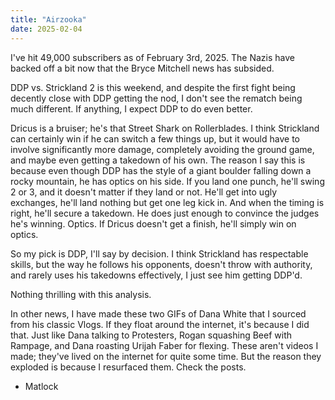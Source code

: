 ```yaml
---
title: "Airzooka"
date: 2025-02-04
---
```


I've hit 49,000 subscribers as of February 3rd, 2025. The Nazis have backed off a bit now that the Bryce Mitchell news has subsided.

DDP vs. Strickland 2 is this weekend, and despite the first fight being decently close with DDP getting the nod, I don't see the rematch being much different. If anything, I expect DDP to do even better.

Dricus is a bruiser; he's that Street Shark on Rollerblades. I think Strickland can certainly win if he can switch a few things up, but it would have to involve significantly more damage, completely avoiding the ground game, and maybe even getting a takedown of his own. The reason I say this is because even though DDP has the style of a giant boulder falling down a rocky mountain, he has optics on his side. If you land one punch, he'll swing 2 or 3, and it doesn't matter if they land or not. He'll get into ugly exchanges, he'll land nothing but get one leg kick in. And when the timing is right, he'll secure a takedown. He does just enough to convince the judges he's winning. Optics. If Dricus doesn't get a finish, he'll simply win on optics.

So my pick is DDP, I'll say by decision. I think Strickland has respectable skills, but the way he follows his opponents, doesn't throw with authority, and rarely uses his takedowns effectively, I just see him getting DDP'd.

Nothing thrilling with this analysis.

In other news, I have made these two GIFs of Dana White that I sourced from his classic Vlogs. If they float around the internet, it's because I did that. Just like Dana talking to Protesters, Rogan squashing Beef with Rampage, and Dana roasting Urijah Faber for flexing. These aren't videos I made; they've lived on the internet for quite some time. But the reason they exploded is because I resurfaced them. Check the posts.

- Matlock


